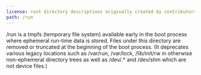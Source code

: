 ```yaml
---
license: root directory descriptions originally created by contributors to the Ubuntu documentation wiki and based on https://help.ubuntu.com/community/LinuxFilesystemTreeOverview.
path: /run
---
```


/run is a tmpfs (temporary file system) available early in the boot process where ephemeral run-time data is stored. Files under this directory are removed or truncated at the beginning of the boot process. (It deprecates various legacy locations such as /var/run, /var/lock, /lib/init/rw in otherwise non-ephemeral directory trees as well as /dev/.* and /dev/shm  which are not device files.)